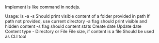 Implement ls like command in nodejs. 

Usage: 
 ls <path> -a -s
Should print visible content of a folder provided in path
If path not provided, use current directory
-a flag should print visible and hidden content
-s flag should content stats
Create date
Update date
Content type - Directory or File
File size, if content is a file
Should be used as CLI tool
